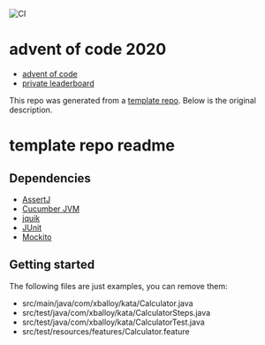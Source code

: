 ![CI](https://github.com/diskostu/aoc2020/workflows/CI/badge.svg)

# advent of code 2020

- [advent of code](https://adventofcode.com/)
- [private leaderboard](https://adventofcode.com/2020/leaderboard/private/view/583224)

This repo was generated from a  [template repo](https://github.com/diskostu/kata-template-java). Below is the original description.

# template repo readme

## Dependencies

- [AssertJ](https://github.com/joel-costigliola/assertj-core)
- [Cucumber JVM](https://github.com/cucumber/cucumber-jvm)
- [jquik](https://github.com/jlink/jqwik)
- [JUnit](https://github.com/junit-team/junit5)
- [Mockito](https://github.com/mockito/mockito)

## Getting started

The following files are just examples, you can remove them:

- src/main/java/com/xballoy/kata/Calculator.java
- src/test/java/com/xballoy/kata/CalculatorSteps.java
- src/test/java/com/xballoy/kata/CalculatorTest.java
- src/test/resources/features/Calculator.feature
